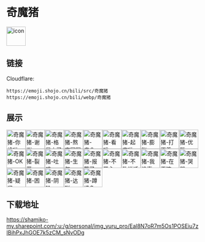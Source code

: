 # 奇魔猪
<img src="https://emoji.shojo.cn/bili/src/奇魔猪/icon.png" width="50" height="50" alt="icon">

## 链接
Cloudflare:
```
https://emoji.shojo.cn/bili/src/奇魔猪
https://emoji.shojo.cn/bili/webp/奇魔猪
```
## 展示
<img src="https://emoji.shojo.cn/bili/src/奇魔猪/奇魔猪-你蜂啦.png" width="50" height="50" alt="奇魔猪-你蜂啦"><img src="https://emoji.shojo.cn/bili/src/奇魔猪/奇魔猪-谢谢.png" width="50" height="50" alt="奇魔猪-谢谢"><img src="https://emoji.shojo.cn/bili/src/奇魔猪/奇魔猪-格局小了.png" width="50" height="50" alt="奇魔猪-格局小了"><img src="https://emoji.shojo.cn/bili/src/奇魔猪/奇魔猪-熬夜冠军.png" width="50" height="50" alt="奇魔猪-熬夜冠军"><img src="https://emoji.shojo.cn/bili/src/奇魔猪/奇魔猪-皮？.png" width="50" height="50" alt="奇魔猪-皮？"><img src="https://emoji.shojo.cn/bili/src/奇魔猪/奇魔猪-看戏.png" width="50" height="50" alt="奇魔猪-看戏"><img src="https://emoji.shojo.cn/bili/src/奇魔猪/奇魔猪-起床啦.png" width="50" height="50" alt="奇魔猪-起床啦"><img src="https://emoji.shojo.cn/bili/src/奇魔猪/奇魔猪-膨胀.png" width="50" height="50" alt="奇魔猪-膨胀"><img src="https://emoji.shojo.cn/bili/src/奇魔猪/奇魔猪-打不着.png" width="50" height="50" alt="奇魔猪-打不着"><img src="https://emoji.shojo.cn/bili/src/奇魔猪/奇魔猪-优雅.png" width="50" height="50" alt="奇魔猪-优雅"><img src="https://emoji.shojo.cn/bili/src/奇魔猪/奇魔猪-OK.png" width="50" height="50" alt="奇魔猪-OK"><img src="https://emoji.shojo.cn/bili/src/奇魔猪/奇魔猪-裂开.png" width="50" height="50" alt="奇魔猪-裂开"><img src="https://emoji.shojo.cn/bili/src/奇魔猪/奇魔猪-吐魂.png" width="50" height="50" alt="奇魔猪-吐魂"><img src="https://emoji.shojo.cn/bili/src/奇魔猪/奇魔猪-生气.png" width="50" height="50" alt="奇魔猪-生气"><img src="https://emoji.shojo.cn/bili/src/奇魔猪/奇魔猪-报警了.png" width="50" height="50" alt="奇魔猪-报警了"><img src="https://emoji.shojo.cn/bili/src/奇魔猪/奇魔猪-不开心.png" width="50" height="50" alt="奇魔猪-不开心"><img src="https://emoji.shojo.cn/bili/src/奇魔猪/奇魔猪-不敢说话.png" width="50" height="50" alt="奇魔猪-不敢说话"><img src="https://emoji.shojo.cn/bili/src/奇魔猪/奇魔猪-我没事.png" width="50" height="50" alt="奇魔猪-我没事"><img src="https://emoji.shojo.cn/bili/src/奇魔猪/奇魔猪-在干嘛.png" width="50" height="50" alt="奇魔猪-在干嘛"><img src="https://emoji.shojo.cn/bili/src/奇魔猪/奇魔猪-哭哭.png" width="50" height="50" alt="奇魔猪-哭哭"><img src="https://emoji.shojo.cn/bili/src/奇魔猪/奇魔猪-疑问.png" width="50" height="50" alt="奇魔猪-疑问"><img src="https://emoji.shojo.cn/bili/src/奇魔猪/奇魔猪-困.png" width="50" height="50" alt="奇魔猪-困"><img src="https://emoji.shojo.cn/bili/src/奇魔猪/奇魔猪-阴险.png" width="50" height="50" alt="奇魔猪-阴险"><img src="https://emoji.shojo.cn/bili/src/奇魔猪/奇魔猪-达咩.png" width="50" height="50" alt="奇魔猪-达咩"><img src="https://emoji.shojo.cn/bili/src/奇魔猪/奇魔猪-蹲墙角.png" width="50" height="50" alt="奇魔猪-蹲墙角">

## 下载地址

https://shamiko-my.sharepoint.com/:u:/g/personal/img_yuru_pro/Eal8N7oR7m5Os1POSEiu7zIBihPxJhGOE7k5zCM_sNvODg